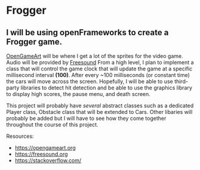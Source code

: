 #               Frogger 
## I will be using openFrameworks to create a **Frogger** game.

[OpenGameArt](https://opengameart.org) will be where I get a lot of the sprites for 
the video game. Audio will be provided by [Freesound](https://freesound.org)
From a high level, I plan to implement a class that will control the game
clock that will update the game at a specific millisecond interval **(100)**.
After every ~100 milliseconds (or constant time) the cars will move across 
the screen. Hopefully, I will be able to use third-party libraries to 
detect hit detection and be able to use the graphics library to display
high scores, the pause menu, and death screen.

This project will probably have *several* abstract classes such as a dedicated
Player class, Obstacle class that will be extended to Cars. Other libaries
will probably be added but I will have to see how they come together throughout
the course of this project.

Resources:
* https://opengameart.org
* https://freesound.org
* https://stackoverflow.com/

